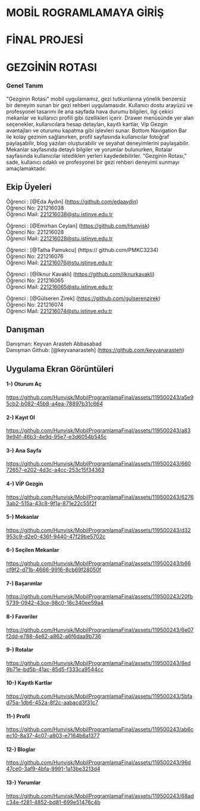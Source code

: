# MOBİL ROGRAMLAMAYA GİRİŞ

# FİNAL PROJESİ

# GEZGİNİN ROTASI

### Genel Tanım

"Gezginin Rotası" mobil uygulamamız, gezi tutkunlarına yönelik benzersiz bir deneyim sunan bir gezi rehberi uygulamasıdır. Kullanıcı dostu arayüzü ve profesyonel tasarımı ile ana sayfada hava durumu bilgileri, ilgi çekici mekanlar ve kullanıcı profili gibi özellikleri içerir. Drawer menüsünde yer alan seçenekler, kullanıcılara hesap detayları, kayıtlı kartlar, Vip Gezgin avantajları ve oturumu kapatma gibi işlevleri sunar. Bottom Navigation Bar ile kolay gezinim sağlanırken, profil sayfasında kullanıcılar fotoğraf paylaşabilir, blog yazıları oluşturabilir ve seyahat deneyimlerini paylaşabilir. Mekanlar sayfasında detaylı bilgiler ve yorumlar bulunurken, Rotalar sayfasında kullanıcılar istedikleri yerleri kaydedebilirler. "Gezginin Rotası," sade, kullanıcı odaklı ve profesyonel bir gezi rehberi deneyimi sunmayı amaçlamaktadır.

## Ekip Üyeleri

Öğrenci : [@Eda Aydın]	(https://github.com/edaaydin) 
<br>
Öğrenci No: 221216038
<br>
Öğrenci Mail: 221216038@stu.istinye.edu.tr
<br>

Öğrenci : [@Emirhan Ceylan]	(https://github.com/Hunvisk) 
<br>
Öğrenci No: 221216028
<br>
Öğrenci Mail: 221216028@stu.istinye.edu.tr
<br>

 Öğrenci : [@Talha Pamukcu]	(https:// github.com/PMKC3234)
 <br>
Öğrenci No: 221216076
<br>
Öğrenci Mail: 221216076@stu.istinye.edu.tr
<br>

Öğrenci : [@İlknur Kavaklı]	(https://github.com/ilknurkavakli) 
<br>
Öğrenci No: 221216065
<br>
Öğrenci Mail: 221216065@stu.istinye.edu.tr
<br>

Öğrenci : [@Gülseren Zirek]	(https://github.com/gulserenzirek) 
<br>
Öğrenci No: 221216074
<br>
Öğrenci Mail: 221216074@stu.istinye.edu.tr
<br>


## Danışman
Danışman: Keyvan Arasteh Abbasabad
<br>
Danışman Github: [@keyvanarasteh]	(https://github.com/keyvanarasteh)
<br>

## Uygulama Ekran Görüntüleri

#### 1-) Oturum Aç
https://github.com/Hunvisk/MobilProgramlamaFinal/assets/119500243/a5e95cb2-b082-45b8-a4ea-78897b31c664

#### 2-) Kayıt Ol
https://github.com/Hunvisk/MobilProgramlamaFinal/assets/119500243/a839e94f-46b3-4e9d-95e7-e3d6054b545c

#### 3-) Ana Sayfa
https://github.com/Hunvisk/MobilProgramlamaFinal/assets/119500243/66072657-e202-4d3c-a4cc-253c15f34363

#### 4-) VİP Gezgin
https://github.com/Hunvisk/MobilProgramlamaFinal/assets/119500243/62763ab2-515a-43c8-9f1a-871e22c55f2f

#### 5-) Mekanlar
https://github.com/Hunvisk/MobilProgramlamaFinal/assets/119500243/d32953c9-d2e0-436f-9440-47f29be5702c

#### 6-) Seçilen Mekanlar
https://github.com/Hunvisk/MobilProgramlamaFinal/assets/119500243/b66cf9f2-d71b-4666-9916-8cb69f28050f

#### 7-) Başarımlar
https://github.com/Hunvisk/MobilProgramlamaFinal/assets/119500243/20fb5739-0942-43ce-98c0-16c340ee59a4

#### 8-) Favoriler
https://github.com/Hunvisk/MobilProgramlamaFinal/assets/119500243/6e07f2dd-e788-4e62-a862-a6f6daa9b736

#### 9-) Rotalar
https://github.com/Hunvisk/MobilProgramlamaFinal/assets/119500243/8ed9b71e-bd5b-41ac-85d5-f333ca9544cc

#### 10-) Kayıtlı Kartlar
https://github.com/Hunvisk/MobilProgramlamaFinal/assets/119500243/5bfad75a-1db6-452a-8f2c-aabacd3f31c7

#### 11-) Profil
https://github.com/Hunvisk/MobilProgramlamaFinal/assets/119500243/ab6cec10-8a37-4c07-a903-e7164b6a1377

#### 12-) Bloglar
https://github.com/Hunvisk/MobilProgramlamaFinal/assets/119500243/96d47ce0-3af9-4bfa-9991-1a13be3213d4

#### 13-) Yorumlar
https://github.com/Hunvisk/MobilProgramlamaFinal/assets/119500243/68adc34e-f281-4852-bd81-699e51476c4b










